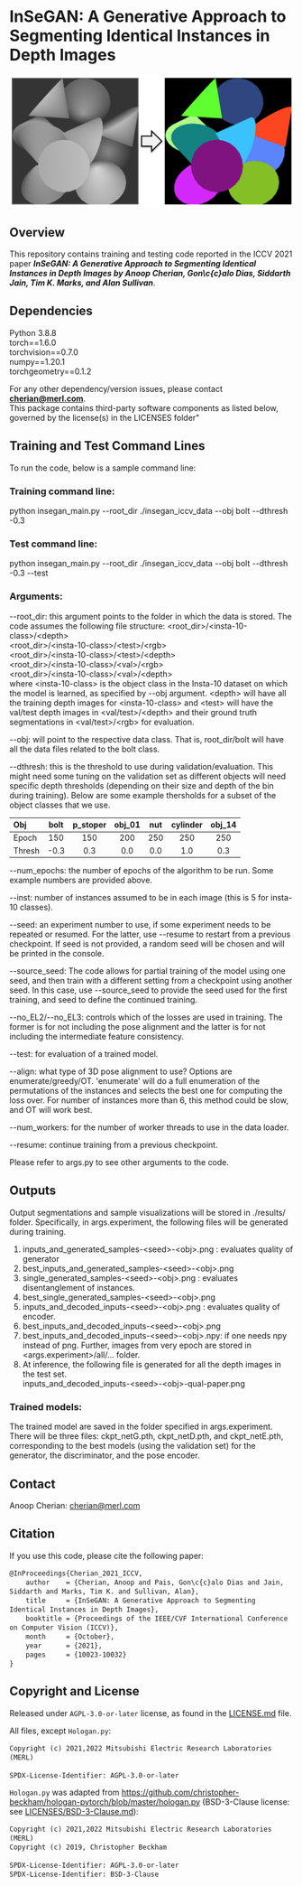 <!--
Copyright (C) 2021-2022 Mitsubishi Electric Research Laboratories (MERL)

SPDX-License-Identifier: AGPL-3.0-or-later
-->

# InSeGAN: A Generative Approach to Segmenting Identical Instances in Depth Images

![](./images/insegan_pic.png)

## Overview

This repository contains training and testing code reported in the ICCV 2021 paper ***InSeGAN: A Generative Approach to Segmenting Identical Instances in Depth Images by Anoop Cherian, Gon\c{c}alo Dias, Siddarth Jain, Tim K. Marks, and Alan Sullivan***.

## Dependencies
Python 3.8.8 <br>
torch==1.6.0 <br>
torchvision==0.7.0 <br>
numpy==1.20.1 <br>
torchgeometry==0.1.2<br>

For any other dependency/version issues, please contact **cherian@merl.com**.<br>
This package contains third-party software components as listed below, governed by the license(s) in the LICENSES folder"

## Training and Test Command Lines

To run the code, below is a sample command line:

### Training command line:
python insegan_main.py --root_dir ./insegan_iccv_data --obj bolt --dthresh -0.3

### Test command line:
python insegan_main.py --root_dir ./insegan_iccv_data --obj bolt --dthresh -0.3 --test

### Arguments:
--root_dir: this argument points to the folder in which the data is stored. The code assumes the following file structure:
&lt;root_dir&gt;/&lt;insta-10-class&gt;/&lt;depth&gt;<br>
&lt;root_dir&gt;/&lt;insta-10-class&gt;/&lt;test&gt;/&lt;rgb&gt;<br>
&lt;root_dir&gt;/&lt;insta-10-class&gt;/&lt;test&gt;/&lt;depth&gt;<br>
&lt;root_dir&gt;/&lt;insta-10-class&gt;/&lt;val&gt;/&lt;rgb&gt;<br>
&lt;root_dir&gt;/&lt;insta-10-class&gt;/&lt;val&gt;/&lt;depth&gt;<br>
where &lt;insta-10-class&gt; is the object class in the Insta-10 dataset on which the model is learned, as specified by --obj argument.
&lt;depth&gt; will have all the training depth images for &lt;insta-10-class&gt; and &lt;test&gt; will have
the val/test depth images in &lt;val/test&gt;/&lt;depth&gt; and their ground truth segmentations in &lt;val/test&gt;/&lt;rgb&gt; for evaluation.

--obj: will point to the respective data class. That is, root_dir/bolt will have all the
data files related to the bolt class.

--dthresh: this is the threshold to use during validation/evaluation. This might need some tuning on the validation set as different objects will need specific depth thresholds (depending on their size and depth of the bin during training). Below are some example thersholds for a subset of the object classes that we use.

|Obj    | bolt  | p_stoper | obj_01 | nut    | cylinder | obj_14 |
| :---  | :---: | :---:    |  :---: | :---:  | :---:    | :---: |
|Epoch  | 150   | 150      | 200    | 250    | 250      | 250   |
|Thresh | -0.3  | 0.3      | 0.0    | 0.0    | 1.0      | 0.3   |

--num_epochs: the number of epochs of the algorithm to be run. Some example numbers are provided above.

--inst: number of instances assumed to be in each image (this is 5 for insta-10 classes).

--seed: an experiment number to use, if some experiment needs to be repeated or resumed. For the latter, use --resume to restart from a previous checkpoint. If seed is not provided, a random seed will be chosen and will be printed in the console.

--source_seed: The code allows for partial training of the model using one seed, and then train with a different setting from a checkpoint using another seed. In this case, use --source_seed to provide the seed used for the first training, and seed to define the continued training.

--no_EL2/--no_EL3: controls which of the losses are used in training. The former is for not including the pose alignment and the latter is for not including the intermediate feature consistency.

--test: for evaluation of a trained model.

--align: what type of 3D pose alignment to use? Options are enumerate/greedy/OT. 'enumerate' will do a full enumeration of the permutations of the instances and selects the best one for computing the loss over. For number of instances more than 6, this method could be slow, and OT will work best.

--num_workers: for the number of worker threads to use in the data loader.

--resume: continue training from a previous checkpoint.

Please refer to args.py to see other arguments to the code.

## Outputs
Output segmentations and sample visualizations will be stored in ./results/ folder.
Specifically, in args.experiment, the following files will be generated during training.

1) inputs_and_generated_samples-&lt;seed&gt;-&lt;obj&gt;.png : evaluates quality of generator<br>
2) best_inputs_and_generated_samples-&lt;seed&gt;-&lt;obj&gt;.png<br>
3) single_generated_samples-&lt;seed&gt;-&lt;obj&gt;.png : evaluates disentanglement of instances.<br>
4) best_single_generated_samples-&lt;seed&gt;-&lt;obj&gt;.png<br>
5) inputs_and_decoded_inputs-&lt;seed&gt;-&lt;obj&gt;.png : evaluates quality of encoder.<br>
6) best_inputs_and_decoded_inputs-&lt;seed&gt;-&lt;obj&gt;.png<br>
7) best_inputs_and_decoded_inputs-&lt;seed&gt;-&lt;obj&gt;.npy: if one needs npy instead of png.
Further, images from very epoch are stored in &lt;args.experiment&gt;/all/... folder.
8) At inference, the following file is generated for all the depth images in the test set.<br> inputs_and_decoded_inputs-&lt;seed&gt;-&lt;obj&gt;-qual-paper.png<br>

### Trained models:
The trained model are saved in the folder specified in args.experiment. There will be three files: ckpt_netG.pth, ckpt_netD.pth, and ckpt_netE.pth, corresponding to the best models (using the validation set) for the generator, the discriminator, and the pose encoder.

## Contact

Anoop Cherian: cherian@merl.com

## Citation

If you use this code, please cite the following paper:

```
@InProceedings{Cherian_2021_ICCV,
    author    = {Cherian, Anoop and Pais, Gon\c{c}alo Dias and Jain, Siddarth and Marks, Tim K. and Sullivan, Alan},
    title     = {InSeGAN: A Generative Approach to Segmenting Identical Instances in Depth Images},
    booktitle = {Proceedings of the IEEE/CVF International Conference on Computer Vision (ICCV)},
    month     = {October},
    year      = {2021},
    pages     = {10023-10032}
}
```

## Copyright and License

Released under `AGPL-3.0-or-later` license, as found in the [LICENSE.md](LICENSE.md) file.

All files, except `Hologan.py`:

```
Copyright (c) 2021,2022 Mitsubishi Electric Research Laboratories (MERL)

SPDX-License-Identifier: AGPL-3.0-or-later
```

`Hologan.py` was adapted from https://github.com/christopher-beckham/hologan-pytorch/blob/master/hologan.py (BSD-3-Clause license: see [LICENSES/BSD-3-Clause.md](LICENSES/BSD-3-Clause.md)):

```
Copyright (c) 2021,2022 Mitsubishi Electric Research Laboratories (MERL)
Copyright (c) 2019, Christopher Beckham

SPDX-License-Identifier: AGPL-3.0-or-later
SPDX-License-Identifier: BSD-3-Clause
```
